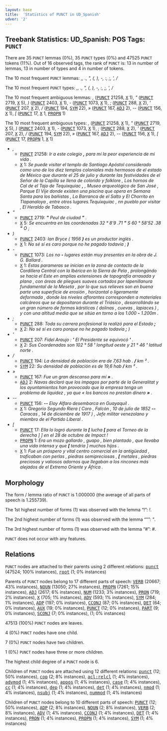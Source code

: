 ```yaml
---
layout: base
title:  'Statistics of PUNCT in UD_Spanish'
udver: '2'
---
```


## Treebank Statistics: UD_Spanish: POS Tags: `PUNCT`

There are 35 `PUNCT` lemmas (0%), 35 `PUNCT` types (0%) and 47525 `PUNCT` tokens (11%).
Out of 16 observed tags, the rank of `PUNCT` is: 13 in number of lemmas, 13 in number of types and 4 in number of tokens.

The 10 most frequent `PUNCT` lemmas: <em>,, ., ", (, ), -, :, ;, ', /</em>

The 10 most frequent `PUNCT` types:  <em>,, ., ", (, ), -, :, ;, ', /</em>

The 10 most frequent ambiguous lemmas: <em>,</em> (<tt><a href="es-pos-PUNCT.html">PUNCT</a></tt> 21258, <tt><a href="es-pos-X.html">X</a></tt> 1), <em>"</em> (<tt><a href="es-pos-PUNCT.html">PUNCT</a></tt> 2719, <tt><a href="es-pos-X.html">X</a></tt> 5), <em>)</em> (<tt><a href="es-pos-PUNCT.html">PUNCT</a></tt> 2403, <tt><a href="es-pos-X.html">X</a></tt> 1), <em>-</em> (<tt><a href="es-pos-PUNCT.html">PUNCT</a></tt> 1073, <tt><a href="es-pos-X.html">X</a></tt> 1), <em>;</em> (<tt><a href="es-pos-PUNCT.html">PUNCT</a></tt> 288, <tt><a href="es-pos-X.html">X</a></tt> 2), <em>'</em> (<tt><a href="es-pos-PUNCT.html">PUNCT</a></tt> 207, <tt><a href="es-pos-X.html">X</a></tt> 2), <em>/</em> (<tt><a href="es-pos-PUNCT.html">PUNCT</a></tt> 194, <tt><a href="es-pos-SYM.html">SYM</a></tt> 22), <em>»</em> (<tt><a href="es-pos-PUNCT.html">PUNCT</a></tt> 167, <tt><a href="es-pos-ADJ.html">ADJ</a></tt> 2), <em>--</em> (<tt><a href="es-pos-PUNCT.html">PUNCT</a></tt> 156, <tt><a href="es-pos-X.html">X</a></tt> 1), <em>[</em> (<tt><a href="es-pos-PUNCT.html">PUNCT</a></tt> 17, <tt><a href="es-pos-X.html">X</a></tt> 1, <tt><a href="es-pos-PROPN.html">PROPN</a></tt> 1)

The 10 most frequent ambiguous types:  <em>,</em> (<tt><a href="es-pos-PUNCT.html">PUNCT</a></tt> 21258, <tt><a href="es-pos-X.html">X</a></tt> 1), <em>"</em> (<tt><a href="es-pos-PUNCT.html">PUNCT</a></tt> 2719, <tt><a href="es-pos-X.html">X</a></tt> 5), <em>)</em> (<tt><a href="es-pos-PUNCT.html">PUNCT</a></tt> 2403, <tt><a href="es-pos-X.html">X</a></tt> 1), <em>-</em> (<tt><a href="es-pos-PUNCT.html">PUNCT</a></tt> 1073, <tt><a href="es-pos-X.html">X</a></tt> 1), <em>;</em> (<tt><a href="es-pos-PUNCT.html">PUNCT</a></tt> 288, <tt><a href="es-pos-X.html">X</a></tt> 2), <em>'</em> (<tt><a href="es-pos-PUNCT.html">PUNCT</a></tt> 207, <tt><a href="es-pos-X.html">X</a></tt> 2), <em>/</em> (<tt><a href="es-pos-PUNCT.html">PUNCT</a></tt> 194, <tt><a href="es-pos-SYM.html">SYM</a></tt> 22), <em>»</em> (<tt><a href="es-pos-PUNCT.html">PUNCT</a></tt> 167, <tt><a href="es-pos-ADJ.html">ADJ</a></tt> 2), <em>--</em> (<tt><a href="es-pos-PUNCT.html">PUNCT</a></tt> 156, <tt><a href="es-pos-X.html">X</a></tt> 1), <em>[</em> (<tt><a href="es-pos-PUNCT.html">PUNCT</a></tt> 17, <tt><a href="es-pos-PROPN.html">PROPN</a></tt> 1, <tt><a href="es-pos-X.html">X</a></tt> 1)


* <em>,</em>
  * <tt><a href="es-pos-PUNCT.html">PUNCT</a></tt> 21258: <em>Ir a este colegio <b>,</b> para mí la peor experiencia de mi vida .</em>
  * <tt><a href="es-pos-X.html">X</a></tt> 1: <em>Se puede visitar el templo de Santiago Apóstol considerado como uno de los diez templos coloniales más hermosos de el estado de México que durante el 25 de julio y durante las festividades de el Señor de la Capilla se llena de colorido y folklore , Los hornos de Cal de el Tajo de Tequixquiac <b>,</b> , Museo arqueológico de San José , Parque El Vije donde existen una piscina que opera en Semana Santa para los bañistas , La Barranca de el Salto y El Chorrito en Tlapanaloya , entre otros lugares.Tequixquiac , nn pueblo por visitar , El Heraldo de Tabasco .</em>
* <em>"</em>
  * <tt><a href="es-pos-PUNCT.html">PUNCT</a></tt> 2719: <em><b>"</b> Peul de ciudad <b>"</b> .</em>
  * <tt><a href="es-pos-X.html">X</a></tt> 5: <em>Se encuentra en las coordenadas 32 ° 8'9 .71 <b>"</b> S 60 ° 58'52 .38 <b>"</b> O ;</em>
* <em>)</em>
  * <tt><a href="es-pos-PUNCT.html">PUNCT</a></tt> 2403: <em>Ian Bryce ( 1956 <b>)</b> es un productor inglés .</em>
  * <tt><a href="es-pos-X.html">X</a></tt> 1: <em>No sé sí es caro porque no he pagado todavía ; <b>)</b></em>
* <em>-</em>
  * <tt><a href="es-pos-PUNCT.html">PUNCT</a></tt> 1073: <em>Los no <b>-</b> lugares están muy presentes en la obra de J. G. Ballard .</em>
  * <tt><a href="es-pos-X.html">X</a></tt> 1: <em>Estas parameras se inician en la zona de contacto de la Cordillera Central con la Ibérica en la Sierra de Pela , prolongándo se hacia el Este en amplias extensiones de topografía arrasada y plana , con áreas de pliegues suaves cortados por lapenillanura fundamental de la Meseta , por lo que sus relieves son en buena parte una superficie de erosión , horizontal o ligeramente deformada , donde los niveles aflorantes corresponden a materiales calcáreos que se depositaron durante el Triásico , desarrollándo se un gran número de formas kársticas ( dolinas , cuevas , lapiaces ) , y con una altitud media que se sitúa en torno a los 1.000 <b>-</b> 1.200m .</em>
* <em>;</em>
  * <tt><a href="es-pos-PUNCT.html">PUNCT</a></tt> 288: <em>Toda su carrera profesional la realizó para el Estado <b>;</b></em>
  * <tt><a href="es-pos-X.html">X</a></tt> 2: <em>No sé sí es caro porque no he pagado todavía <b>;</b> )</em>
* <em>'</em>
  * <tt><a href="es-pos-PUNCT.html">PUNCT</a></tt> 207: <em>Fidel Araujo : <b>'</b> El Presidente se equivocó <b>'</b> .</em>
  * <tt><a href="es-pos-X.html">X</a></tt> 2: <em>Sus Coordenadas son 102 ° 58 <b>'</b> longitud oeste y 21 ° 46 <b>'</b> latitud norte .</em>
* <em>/</em>
  * <tt><a href="es-pos-PUNCT.html">PUNCT</a></tt> 194: <em>La densidad de población era de 7,63 hab . <b>/</b> km ² .</em>
  * <tt><a href="es-pos-SYM.html">SYM</a></tt> 22: <em>Su densidad de población es de 19,6 hab <b>/</b> km ² .</em>
* <em>»</em>
  * <tt><a href="es-pos-PUNCT.html">PUNCT</a></tt> 167: <em>Fue un gran descanso para mí <b>»</b> .</em>
  * <tt><a href="es-pos-ADJ.html">ADJ</a></tt> 2: <em>Navas declaró que los impagos por parte de la Generalitat y los ayuntamientos han provocado que la empresa tenga un problema de liquidez , ya que « los bancos no prestan dinero <b>»</b> .</em>
* <em>--</em>
  * <tt><a href="es-pos-PUNCT.html">PUNCT</a></tt> 156: <em><b>--</b> Eloy Alfaro desembarca en Guayaquil .</em>
  * <tt><a href="es-pos-X.html">X</a></tt> 1: <em>Gregorio Segundo Riera ( Coro , Falcón , 10 de julio de 1852 <b>--</b> Caracas , 14 de diciembre de 1917 ) , Jefe militar venezolano y miembro de el Partido Liberal .</em>
* <em>[</em>
  * <tt><a href="es-pos-PUNCT.html">PUNCT</a></tt> 17: <em>Ella lo logró durante la <b>[</b> lucha <b>[</b> para el Torneo de la derecha ] ] en el 28 de octubre de Impact !</em>
  * <tt><a href="es-pos-PROPN.html">PROPN</a></tt> 1: <em>Era un mozo gallardo , guapo , bien plantado , que llevaba una vida intensa y que <b>[</b> tendría ] muchos hijos .</em>
  * <tt><a href="es-pos-X.html">X</a></tt> 1: <em>Fue un próspero y vital centro comercial en la antigüedad , traficaban con perlas , piedras semipreciosas , <b>[</b> metales , piedras preciosas y valiosos adornos que llegaban a los rincones más alejados de el Extremo Oriente y África .</em>

## Morphology

The form / lemma ratio of `PUNCT` is 1.000000 (the average of all parts of speech is 1.255739).

The 1st highest number of forms (1) was observed with the lemma “!”: <em>!</em>.

The 2nd highest number of forms (1) was observed with the lemma “"”: <em>"</em>.

The 3rd highest number of forms (1) was observed with the lemma “#”: <em>#</em>.

`PUNCT` does not occur with any features.


## Relations

`PUNCT` nodes are attached to their parents using 2 different relations: <tt><a href="es-dep-punct.html">punct</a></tt> (47524; 100% instances), <tt><a href="es-dep-root.html">root</a></tt> (1; 0% instances)

Parents of `PUNCT` nodes belong to 17 different parts of speech: <tt><a href="es-pos-VERB.html">VERB</a></tt> (20667; 43% instances), <tt><a href="es-pos-NOUN.html">NOUN</a></tt> (13050; 27% instances), <tt><a href="es-pos-PROPN.html">PROPN</a></tt> (7261; 15% instances), <tt><a href="es-pos-ADJ.html">ADJ</a></tt> (2617; 6% instances), <tt><a href="es-pos-NUM.html">NUM</a></tt> (1233; 3% instances), <tt><a href="es-pos-PRON.html">PRON</a></tt> (719; 2% instances), <tt><a href="es-pos-X.html">X</a></tt> (705; 1% instances), <tt><a href="es-pos-ADV.html">ADV</a></tt> (593; 1% instances), <tt><a href="es-pos-SYM.html">SYM</a></tt> (284; 1% instances), <tt><a href="es-pos-ADP.html">ADP</a></tt> (197; 0% instances), <tt><a href="es-pos-CCONJ.html">CCONJ</a></tt> (87; 0% instances), <tt><a href="es-pos-DET.html">DET</a></tt> (64; 0% instances), <tt><a href="es-pos-AUX.html">AUX</a></tt> (19; 0% instances), <tt><a href="es-pos-PUNCT.html">PUNCT</a></tt> (12; 0% instances), <tt><a href="es-pos-PART.html">PART</a></tt> (9; 0% instances), <tt><a href="es-pos-SCONJ.html">SCONJ</a></tt> (7; 0% instances),  (1; 0% instances)

47513 (100%) `PUNCT` nodes are leaves.

4 (0%) `PUNCT` nodes have one child.

7 (0%) `PUNCT` nodes have two children.

1 (0%) `PUNCT` nodes have three or more children.

The highest child degree of a `PUNCT` node is 6.

Children of `PUNCT` nodes are attached using 12 different relations: <tt><a href="es-dep-punct.html">punct</a></tt> (12; 50% instances), <tt><a href="es-dep-cop.html">cop</a></tt> (2; 8% instances), <tt><a href="es-dep-acl-relcl.html">acl:relcl</a></tt> (1; 4% instances), <tt><a href="es-dep-advmod.html">advmod</a></tt> (1; 4% instances), <tt><a href="es-dep-appos.html">appos</a></tt> (1; 4% instances), <tt><a href="es-dep-case.html">case</a></tt> (1; 4% instances), <tt><a href="es-dep-cc.html">cc</a></tt> (1; 4% instances), <tt><a href="es-dep-dep.html">dep</a></tt> (1; 4% instances), <tt><a href="es-dep-det.html">det</a></tt> (1; 4% instances), <tt><a href="es-dep-nmod.html">nmod</a></tt> (1; 4% instances), <tt><a href="es-dep-nsubj.html">nsubj</a></tt> (1; 4% instances), <tt><a href="es-dep-nummod.html">nummod</a></tt> (1; 4% instances)

Children of `PUNCT` nodes belong to 10 different parts of speech: <tt><a href="es-pos-PUNCT.html">PUNCT</a></tt> (12; 50% instances), <tt><a href="es-pos-ADP.html">ADP</a></tt> (2; 8% instances), <tt><a href="es-pos-NOUN.html">NOUN</a></tt> (2; 8% instances), <tt><a href="es-pos-VERB.html">VERB</a></tt> (2; 8% instances), <tt><a href="es-pos-ADV.html">ADV</a></tt> (1; 4% instances), <tt><a href="es-pos-CCONJ.html">CCONJ</a></tt> (1; 4% instances), <tt><a href="es-pos-DET.html">DET</a></tt> (1; 4% instances), <tt><a href="es-pos-PRON.html">PRON</a></tt> (1; 4% instances), <tt><a href="es-pos-PROPN.html">PROPN</a></tt> (1; 4% instances), <tt><a href="es-pos-SYM.html">SYM</a></tt> (1; 4% instances)

